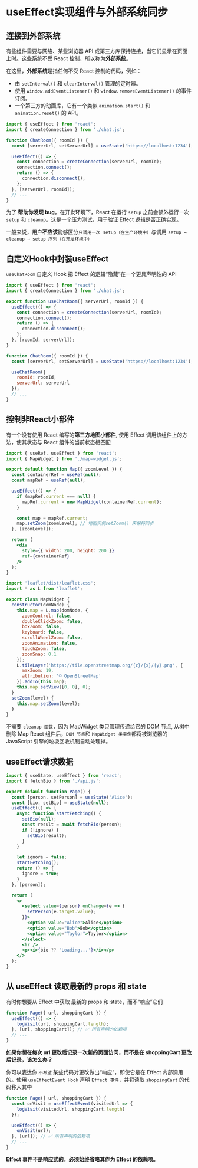 # useEffect实现组件与外部系统同步

## 连接到外部系统

有些组件需要与网络、某些浏览器 API 或第三方库保持连接，当它们显示在页面上时。这些系统不受 React 控制，所以称为**外部系统**。

在这里，**外部系统**是指任何不受 React 控制的代码，例如：

- 由 `setInterval()` 和 `clearInterval()` 管理的定时器。
- 使用 `window.addEventListener()` 和 `window.removeEventListener()` 的事件订阅。
- 一个第三方的动画库，它有一个类似 `animation.start()` 和 `animation.reset()` 的 API。

```jsx
import { useEffect } from 'react';
import { createConnection } from './chat.js';

function ChatRoom({ roomId }) {
  const [serverUrl, setServerUrl] = useState('https://localhost:1234');

  useEffect(() => {
  	const connection = createConnection(serverUrl, roomId);
    connection.connect();
  	return () => {
      connection.disconnect();
  	};
  }, [serverUrl, roomId]);
  // ...
}
```
为了 **帮助你发现 bug**，在开发环境下，React 在运行 `setup` 之前会额外运行一次`setup` 和 `cleanup`。这是一个压力测试，用于验证 Effect 逻辑是否正确实现。

一般来说，用户**不应该**能够区分`只调用一次 setup（在生产环境中）`与调用 `setup → cleanup → setup 序列（在开发环境中）`

## 自定义Hook中封装useEffect

`useChatRoom` 自定义 Hook 把 Effect 的逻辑“隐藏”在一个更具声明性的 API 
```jsx
import { useEffect } from 'react';
import { createConnection } from './chat.js';

export function useChatRoom({ serverUrl, roomId }) {
  useEffect(() => {
    const connection = createConnection(serverUrl, roomId);
    connection.connect();
    return () => {
      connection.disconnect();
    };
  }, [roomId, serverUrl]);
}
```

```jsx
function ChatRoom({ roomId }) {
  const [serverUrl, setServerUrl] = useState('https://localhost:1234');

  useChatRoom({
    roomId: roomId,
    serverUrl: serverUrl
  });
  // ...
}
```

## 控制非React小部件

有一个没有使用 React 编写的**第三方地图小部件**, 使用 Effect 调用该组件上的方法，使其状态与 React 组件的当前状态相匹配
```jsx
import { useRef, useEffect } from 'react';
import { MapWidget } from './map-widget.js';

export default function Map({ zoomLevel }) {
  const containerRef = useRef(null);
  const mapRef = useRef(null);

  useEffect(() => {
    if (mapRef.current === null) {
      mapRef.current = new MapWidget(containerRef.current);
    }

    const map = mapRef.current;
    map.setZoom(zoomLevel); // 地图实例setZoom() 来保持同步
  }, [zoomLevel]);

  return (
    <div
      style={{ width: 200, height: 200 }}
      ref={containerRef}
    />
  );
}
```

```js
import 'leaflet/dist/leaflet.css';
import * as L from 'leaflet';

export class MapWidget {
  constructor(domNode) {
    this.map = L.map(domNode, {
      zoomControl: false,
      doubleClickZoom: false,
      boxZoom: false,
      keyboard: false,
      scrollWheelZoom: false,
      zoomAnimation: false,
      touchZoom: false,
      zoomSnap: 0.1
    });
    L.tileLayer('https://tile.openstreetmap.org/{z}/{x}/{y}.png', {
      maxZoom: 19,
      attribution: '© OpenStreetMap'
    }).addTo(this.map);
    this.map.setView([0, 0], 0);
  }
  setZoom(level) {
    this.map.setZoom(level);
  }
}
```
不需要 `cleanup 函数`，因为 MapWidget 类只管理传递给它的 DOM 节点, 从树中删除 Map React 组件后，`DOM 节点`和 `MapWidget 类实例`都将被浏览器的 JavaScript 引擎的垃圾回收机制自动处理掉。

## useEffect请求数据

```jsx
import { useState, useEffect } from 'react';
import { fetchBio } from './api.js';

export default function Page() {
  const [person, setPerson] = useState('Alice');
  const [bio, setBio] = useState(null);
  useEffect(() => {
    async function startFetching() {
      setBio(null);
      const result = await fetchBio(person);
      if (!ignore) {
        setBio(result);
      }
    }

    let ignore = false;
    startFetching();
    return () => {
      ignore = true;
    }
  }, [person]);

  return (
    <>
      <select value={person} onChange={e => {
        setPerson(e.target.value);
      }}>
        <option value="Alice">Alice</option>
        <option value="Bob">Bob</option>
        <option value="Taylor">Taylor</option>
      </select>
      <hr />
      <p><i>{bio ?? 'Loading...'}</i></p>
    </>
  );
}
```

## 从 useEffect 读取最新的 props 和 state

有时你想要从 Effect 中获取 最新的 props 和 state，而不“响应”它们
```jsx
function Page({ url, shoppingCart }) {
  useEffect(() => {
    logVisit(url, shoppingCart.length);
  }, [url, shoppingCart]); // ✅ 所有声明的依赖项
  // ...
}
```
**如果你想在每次 url 更改后记录一次新的页面访问，而不是在 shoppingCart 更改后记录，该怎么办？**

你可以表达你 `不希望` 某些代码对更改做出“响应”，即使它是在 Effect 内部调用的。使用 `useEffectEvent Hook` 声明 `Effect 事件`，并将读取 `shoppingCart` 的代码移入其中
```jsx
function Page({ url, shoppingCart }) {
  const onVisit = useEffectEvent(visitedUrl => {
    logVisit(visitedUrl, shoppingCart.length)
  });

  useEffect(() => {
    onVisit(url);
  }, [url]); // ✅ 所有声明的依赖项
  // ...
}
```
**Effect 事件不是响应式的，必须始终省略其作为 Effect 的依赖项。**